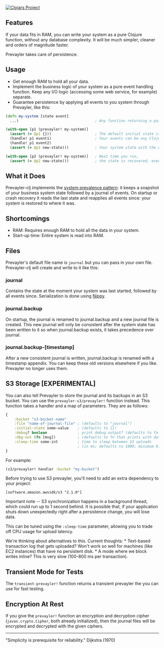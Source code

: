 [![Clojars Project](https://img.shields.io/clojars/v/coreagile/prevayler-clj.svg)](https://clojars.org/coreagile/prevayler-clj)

## Features

If your data fits in RAM, you can write your system as a pure Clojure function, without any database complexity. It will be much simpler, cleaner and orders of magnitude faster.

Prevayler takes care of persistence.

## Usage

- Get enough RAM to hold all your data.
- Implement the business logic of your system as a pure event handling function. Keep any I/O logic (accessing some web service, for example) separate.
- Guarantee persistence by applying all events to you system through Prevayler, like this:

```clojure
(defn my-system [state event]            
  ...)                                   ; Any function returning a pair [new-state event-result].

(with-open [p1 (prevayler! my-system)]
  (assert (= @p1 {}))                    ; The default initial state is an empty map.
  (handle! p1 event1)                    ; Your events can be any Clojure value or Serializable object.
  (handle! p1 event2)
  (assert (= @p1 new-state)))            ; Your system state with the events applied.

(with-open [p2 (prevayler! my-system)]   ; Next time you run,
  (assert (= @p2 new-state)))            ; the state is recovered, even if there was a system crash.
```

## What it Does

Prevayler-clj implements the [system prevalence pattern](http://en.wikipedia.org/wiki/System_Prevalence): it keeps a snapshot of your business system state followed by a journal of events. On startup or crash recovery it reads the last state and reapplies all events since: your system is restored to where it was.

## Shortcomings

- RAM: Requires enough RAM to hold all the data in your system.
- Start-up time: Entire system is read into RAM.

## Files

Prevayler's default file name is `journal` but you can pass in your own file. Prevayler-clj will create and write to it like this:

### journal
Contains the state at the moment your system was last started, followed by all events since. Serialization is done using [Nippy](https://github.com/ptaoussanis/nippy).

### journal.backup
On startup, the journal is renamed to journal.backup and a new journal file is created.
This new journal will only be consistent after the system state has been written to it so when journal.backup exists, it takes precedence over journal.

### journal.backup-[timestamp]
After a new consistent journal is written, journal.backup is renamed with a timestamp appendix. You can keep these old versions elsewhere if you like. Prevayler no longer uses them.

## S3 Storage [EXPERIMENTAL]

You can also tell Prevayler to store the journal and its backups in an S3
bucket. You can use the `prevayler-s3/prevayler!` function instead. This
function takes a handler and a map of parameters. They are as follows:

```clojure
{
    :bucket "s3-bucket-name"
    :file "name-of-journal-file" ; (defaults to "journal")
    :initial-state some-value    ; (defaults to {})
    :debug? boolean              ; print debug output? (defaults to false)
    :dbg-out (fn [msg])          ; (defaults to fn that prints with date)
    :sleep-time some-int         ; time to sleep between S3 uploads 
                                 ; (in ms; defaults to 1000; minimum 0)
}
```

For example:

```clojure
(s3/prevayler! handler :bucket "my-bucket")
```

Before trying to use S3 prevayler, you'll need to add an extra dependency
to your project:

``` 
[software.amazon.awssdk/s3 "2.1.0"]
```

Important note -- S3 synchronization happens in a background thread, which 
could run up to 1 second behind. It is possible that, if your application shuts
down unexpectedly right after a persistence change, you will lose data.

This can be tuned using the `:sleep-time` parameter, allowing you to trade off
CPU usage for upload latency.

We're thinking about alternatives to this. Current thoughts:
    * Text-based transaction log that gets uploaded? Won't work so well for 
      machines (like EC2 instances) that have no persistent disk.
    * A mode where we block writes inline? This is very slow (100-800 ms
      per transaction).

## Transient Mode for Tests
The `transient-prevayler!` function returns a transient prevayler the you can use for fast testing.

## Encryption At Rest
If you give the `prevayler!` function an encryption and decryption cipher (`javax.crypto.Cipher`, both already initialized),
then the journal files will be encrypted and decrypted with the given ciphers.

---

"Simplicity is prerequisite for reliability." Dijkstra (1970)
